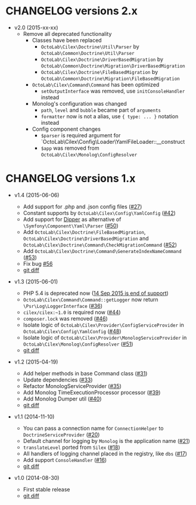 CHANGELOG versions 2.x
======================

* v2.0 (2015-xx-xx)
  * Remove all deprecated functionality
    * Classes have been replaced
      * `OctoLab\Cilex\Doctrine\Util\Parser` by `OctoLab\Common\Doctrine\Util\Parser`
      * `OctoLab\Cilex\Doctrine\DriverBasedMigration` by `OctoLab\Common\Doctrine\Migration\DriverBasedMigration`
      * `OctoLab\Cilex\Doctrine\FileBasedMigration` by `OctoLab\Common\Doctrine\Migration\FileBasedMigration`
    * `OctoLab\Cilex\Command\Command` has been optimized
      * `setOutputInterface` was removed, use `initConsoleHandler` instead
    * Monolog's configuration was changed
      * `path`, `level` and `bubble` became part of `arguments`
      * `formatter` now is not a alias, use `{ type: ... }` notation instead
    * Config component changes
      * `$parser` is required argument for `OctoLab\Cilex\Config\Loader\YamlFileLoader::__construct
      * `$app` was removed from `OctoLab\Cilex\Monolog\ConfigResolver`

CHANGELOG versions 1.x
======================

* v1.4 (2015-06-06)

  * Add support for .php and .json config files ([#27](../../issues/27))
  * Constant supports by `OctoLab\Cilex\Config\YamlConfig` ([#42](../../issues/42))
  * Add support for [Dipper](https://github.com/secondparty/dipper) as alternative of `\Symfony\Component\Yaml\Parser`
  ([#50](../../issues/50))
  * Add `OctoLab\Cilex\Doctrine\FileBasedMigration`, `OctoLab\Cilex\Doctrine\DriverBasedMigration` and
  `OctoLab\Cilex\Doctrine\Command\CheckMigrationCommand` ([#52](../../issues/52))
  * Add `OctoLab\Cilex\Doctrine\Command\GenerateIndexNameCommand` ([#53](../../issues/53))
  * Fix bug [#56](../../issues/56)
  * [git diff](../../compare/v1.3.2...v1.4.3)

* v1.3 (2015-06-01)

  * PHP 5.4 is deprecated now ([14 Sep 2015 is end of support](http://php.net/supported-versions.php))
  * `OctoLab\Cilex\Command\Command::getLogger` now return `\Psr\Log\LoggerInterface` ([#36](../../issues/36))
  * `cilex/cilex:~1.0` is required now ([#44](../../issues/44))
  * `composer.lock` was removed ([#46](../../issues/46))
  * Isolate logic of `OctoLab\Cilex\Provider\ConfigServiceProvider` in `OctoLab\Cilex\Config\YamlConfig`
  ([#48](../../issues/48))
  * Isolate logic of `OctoLab\Cilex\Provider\MonologServiceProvider` in `OctoLab\Cilex\Monolog\ConfigResolver`
  ([#51](../../issues/51))
  * [git diff](../../compare/v1.2.3...v1.3.2)

* v1.2 (2015-04-19)

  * Add helper methods in base Command class ([#31](../../issues/31))
  * Update dependencies ([#33](../../issues/33))
  * Refactor MonologServiceProvider ([#35](../../issues/35))
  * Add Monolog TimeExecutionProcessor processor ([#39](../../issues/39))
  * Add Monolog Dumper util ([#40](../../issues/40))
  * [git diff](../../compare/v1.1.4...v1.2.3)

* v1.1 (2014-11-10)

  * You can pass a connection name for `ConnectionHelper` to `DoctrineServiceProvider` ([#20](../../issues/20))
  * Default channel for logging by `Monolog` is the application name ([#21](../../issues/21))
  * `translateLevel` ported from `Silex` ([#18](../../issues/18))
  * All handlers of logging channel placed in the registry, like `dbs` ([#17](../../issues/17))
  * Add support `ConsoleHandler` ([#16](../../issues/16))
  * [git diff](../../compare/v1.0.1...v1.1.4)

* v1.0 (2014-08-30)

  * First stable release
  * [git diff](../../compare/v0.6...v1.0.1)
